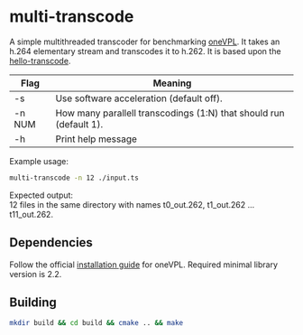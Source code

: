 # multi-transcode
A simple multithreaded transcoder for benchmarking [oneVPL](https://spec.oneapi.io/onevpl/latest/index.html). It takes an h.264 elementary stream and transcodes it to h.262. It is based upon the [hello-transcode](https://github.com/oneapi-src/oneVPL/tree/master/examples/api2x/hello-transcode).

| Flag     | Meaning                                                            |
|----------|--------------------------------------------------------------------|
| -s       | Use software acceleration (default off).                           |
| -n NUM   | How many parallell transcodings (1:N) that should run (default 1). |
| -h       | Print help message                                                 |

Example usage:
~~~bash
multi-transcode -n 12 ./input.ts
~~~

Expected output:  
12 files in the same directory with names t0\_out.262, t1\_out.262 ... t11\_out.262.

## Dependencies
Follow the official [installation guide](https://github.com/oneapi-src/oneVPL#installation-and-usage) for oneVPL. Required minimal library version is 2.2.

## Building
~~~bash
mkdir build && cd build && cmake .. && make
~~~
